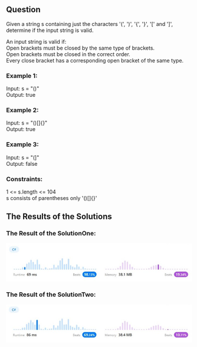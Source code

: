 ## Question
Given a string s containing just the characters '(', ')', '{', '}', '[' and ']', determine if the input string is valid.

An input string is valid if:  
Open brackets must be closed by the same type of brackets.  
Open brackets must be closed in the correct order.  
Every close bracket has a corresponding open bracket of the same type.

### Example 1:
Input: s = "()"  
Output: true

### Example 2:
Input: s = "()[]{}"  
Output: true

### Example 3:
Input: s = "(]"  
Output: false

### Constraints:
1 <= s.length <= 104  
s consists of parentheses only '()[]{}'

## The Results of the Solutions

### The Result of the SolutionOne:
![Solution One](./images/SolutionOne.jpg)

### The Result of the SolutionTwo:
![Solution One](./images/SolutionTwo.jpg)
